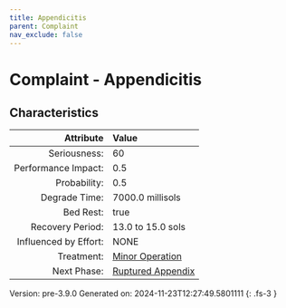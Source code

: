 ```yaml
---
title: Appendicitis
parent: Complaint
nav_exclude: false
---
```

# Complaint - Appendicitis

## Characteristics

| Attribute      | Value |
|--------:|:------|
|Seriousness:|60|
|Performance Impact:|0.5|
|Probability:|0.5|
|Degrade Time:|7000.0 millisols|
|Bed Rest:|true|
|Recovery Period:|13.0 to 15.0 sols|
|Influenced by Effort:|NONE|
|Treatment:|[Minor Operation](../treatment/minor-operation.html)|
|Next Phase:|[Ruptured Appendix](../complaint/ruptured-appendix.html)|
 

Version: pre-3.9.0 Generated on: 2024-11-23T12:27:49.5801111
{: .fs-3 }